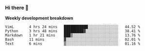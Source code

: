 ### Hi there 👋


**Weekly development breakdown**

<!--START_SECTION:waka-->
```text
VimL       4 hrs 24 mins   ███████████░░░░░░░░░░░░░░   44.52 % 
Python     3 hrs 48 mins   █████████▓░░░░░░░░░░░░░░░   38.41 % 
Markdown   1 hr 21 mins    ███▒░░░░░░░░░░░░░░░░░░░░░   13.76 % 
Bash       11 mins         ▓░░░░░░░░░░░░░░░░░░░░░░░░   02.01 % 
Text       6 mins          ▒░░░░░░░░░░░░░░░░░░░░░░░░   01.16 % 
```
<!--END_SECTION:waka-->
